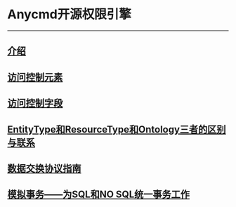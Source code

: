 # Anycmd开源权限引擎
---

## [介绍][1] ##
## [访问控制元素][2] ##
## [访问控制字段][3] ##
## [EntityType和ResourceType和Ontology三者的区别与联系][4] ##
## [数据交换协议指南][6] ##
## [模拟事务——为SQL和NO SQL统一事务工作][5] ##

[1]: https://github.com/anycmd/anycmd/wiki/overview
[2]: https://github.com/anycmd/anycmd/wiki/elements
[3]: https://github.com/anycmd/anycmd/wiki/acField
[4]: https://github.com/anycmd/anycmd/wiki/ontology-resourceType-entityType
[6]: https://github.com/anycmd/anycmd/wiki/edi-guideline
[5]: https://github.com/anycmd/anycmd/wiki/%E6%A8%A1%E6%8B%9F%E4%BA%8B%E5%8A%A1%E2%80%94%E2%80%94%E4%B8%BASQL%E5%92%8CNO-SQL%E7%BB%9F%E4%B8%80%E4%BA%8B%E5%8A%A1%E5%B7%A5%E4%BD%9C
